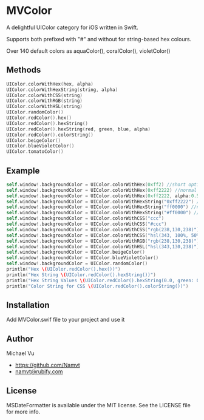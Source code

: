 MVColor
=======

A delightful UIColor category for iOS written in Swift. 

Supports both prefixed with "#" and without for string-based hex colours. 

Over 140 default colors as aquaColor(), coralColor(), violetColor()

## Methods

```objective-c
UIColor.colorWithHex(hex, alpha)
UIColor.colorWithHexString(string, alpha)
UIColor.colorWithCSS(string)
UIColor.colorWithRGB(string)
UIColor.colorWithHSL(string)
UIColor.randomColor()
UIColor.redColor().hex()
UIColor.redColor().hexString()
UIColor.redColor().hexString(red, green, blue, alpha)
UIColor.redColor().colorString()
UIColor.beigeColor()
UIColor.blueVioletColor()
UIColor.tomatoColor()
```

## Example

```swift
self.window!.backgroundColor = UIColor.colorWithHex(0xff2) //short option
self.window!.backgroundColor = UIColor.colorWithHex(0xff2222) //normal option
self.window!.backgroundColor = UIColor.colorWithHex(0xff2222, alpha:0.5) //alpha optional
self.window!.backgroundColor = UIColor.colorWithHexString("0xff2222") //short option
self.window!.backgroundColor = UIColor.colorWithHexString("ff0000") //normal option
self.window!.backgroundColor = UIColor.colorWithHexString("#ff0000") //with # option
self.window!.backgroundColor = UIColor.colorWithCSS("ccc")
self.window!.backgroundColor = UIColor.colorWithCSS("#ccc")
self.window!.backgroundColor = UIColor.colorWithCSS("rgb(238,130,238)")
self.window!.backgroundColor = UIColor.colorWithCSS("hsl(343, 100%, 50%, 1)")
self.window!.backgroundColor = UIColor.colorWithRGB("rgb(238,130,238)")
self.window!.backgroundColor = UIColor.colorWithHSL("hsl(343,130,238)")
self.window!.backgroundColor = UIColor.beigeColor()
self.window!.backgroundColor = UIColor.blueVioletColor()
self.window!.backgroundColor = UIColor.randomColor()
println("Hex \(UIColor.redColor().hex())")
println("Hex String \(UIColor.redColor().hexString())")
println("Hex String Values \(UIColor.redColor().hexString(0.0, green: 0.0, blue: 10.0, alpha: 1.0))")
println("Color String for CSS \(UIColor.redColor().colorString())")
```

## Installation

Add MVColor.swif file to your project and use it

## Author

Michael Vu

- https://github.com/Namvt
- namvt@rubify.com

## License

MSDateFormatter is available under the MIT license. See the LICENSE file for more info.